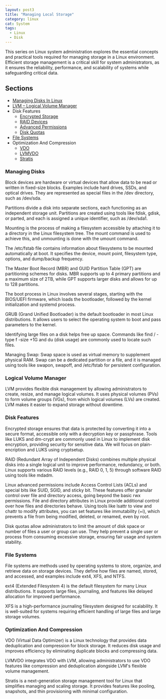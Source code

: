 ```yaml
---
layout: post3
title: "Managing Local Storage"
category: linux
cat: System
tags:
  - Linux
  - Disk
---
```


This series on Linux system administration explores the essential concepts and practical tools required for managing storage in a Linux environment. Efficient storage management is a critical skill for system administrators, as it ensures the reliability, performance, and scalability of systems while safeguarding critical data.

## Sections

* [Managing Disks In Linux](/managing-disks-in-linux)
* [LVM – Logical Volume Manager](/logical-volume-manager)
* Disk Features
  * [Encrypted Storage](/encrypted-storage-in-linux)
  * [RAID Devices](/raid-devices-in-linux)
  * [Advanced Permissions](/advanced-permissions-in-linux)
  * [Disk Quotas](/disk-quotas-in-linux)
* [File Systems](/file-systems-in-linux)
* Optimization And Compression
  * [VDO](/vdo-in-linux)
  * [LVMVDO](/lvmvdo-in-linux)
  * [Stratis](/stratis-in-linux)

### Managing Disks

Block devices are hardware or virtual devices that allow data to be read or written in fixed-size blocks. Examples include hard drives, SSDs, and optical drives. They are represented as special files in the /dev directory, such as /dev/sda.

Partitions divide a disk into separate sections, each functioning as an independent storage unit. Partitions are created using tools like fdisk, gdisk, or parted, and each is assigned a unique identifier, such as /dev/sda1.

Mounting is the process of making a filesystem accessible by attaching it to a directory in the Linux filesystem tree. The mount command is used to achieve this, and unmounting is done with the umount command.

The /etc/fstab file contains information about filesystems to be mounted automatically at boot. It specifies the device, mount point, filesystem type, options, and dump/backup frequency.

The Master Boot Record (MBR) and GUID Partition Table (GPT) are partitioning schemes for disks. MBR supports up to 4 primary partitions and a maximum size of 2TB, while GPT supports larger disks and allows for up to 128 partitions.

The boot process in Linux involves several stages, starting with the BIOS/UEFI firmware, which loads the bootloader, followed by the kernel initialization and systemd process.

GRUB (Grand Unified Bootloader) is the default bootloader in most Linux distributions. It allows users to select the operating system to boot and pass parameters to the kernel.

Identifying large files on a disk helps free up space. Commands like find / -type f -size +1G and du (disk usage) are commonly used to locate such files.

Managing Swap: Swap space is used as virtual memory to supplement physical RAM. Swap can be a dedicated partition or a file, and it is managed using tools like swapon, swapoff, and /etc/fstab for persistent configuration.

### Logical Volume Manager

LVM provides flexible disk management by allowing administrators to create, resize, and manage logical volumes. It uses physical volumes (PVs) to form volume groups (VGs), from which logical volumes (LVs) are created. LVM makes it easier to expand storage without downtime.

### Disk Features

Encrypted storage ensures that data is protected by converting it into a secure format, accessible only with a decryption key or passphrase. Tools like LUKS and dm-crypt are commonly used in Linux to implement disk encryption, providing security for sensitive data. We will focus on plain-encription and LUKS using cryptsetup.

RAID (Redundant Array of Independent Disks) combines multiple physical disks into a single logical unit to improve performance, redundancy, or both. Linux supports various RAID levels (e.g., RAID 0, 1, 5) through software RAID using tools like mdadm.

Linux advanced permissions include Access Control Lists (ACLs) and special bits like SUID, SGID, and sticky bit. These features offer granular control over file and directory access, going beyond the basic rwx permissions. File and directory attributes in Linux provide additional control over how files and directories behave. Using tools like lsattr to view and chattr to modify attributes, you can set features like immutability (+i), which prevents a file from being modified, deleted, or renamed, even by root.

Disk quotas allow administrators to limit the amount of disk space or number of files a user or group can use. They help prevent a single user or process from consuming excessive storage, ensuring fair usage and system stability.

### File Systems

File systems are methods used by operating systems to store, organize, and retrieve data on storage devices. They define how files are named, stored, and accessed, and examples include ext4, XFS, and NTFS.

ext4 (Extended Filesystem 4) is the default filesystem for many Linux distributions. It supports large files, journaling, and features like delayed allocation for improved performance.

XFS is a high-performance journaling filesystem designed for scalability. It is well-suited for systems requiring efficient handling of large files and large storage volumes.

### Optimization And Compression

VDO (Virtual Data Optimizer) is a Linux technology that provides data deduplication and compression for block storage. It reduces disk usage and improves efficiency by eliminating duplicate blocks and compressing data.

LVMVDO integrates VDO with LVM, allowing administrators to use VDO features like compression and deduplication alongside LVM's flexible volume management.

Stratis is a next-generation storage management tool for Linux that simplifies managing and scaling storage. It provides features like pooling, snapshots, and thin provisioning with minimal configuration.
